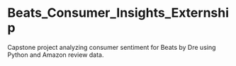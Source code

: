 # Beats_Consumer_Insights_Externship
Capstone project analyzing consumer sentiment for Beats by Dre using Python and Amazon review data. 
